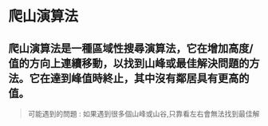 # 爬山演算法  
## 爬山演算法是一種區域性搜尋演算法，它在增加高度/值的方向上連續移動，以找到山峰或最佳解決問題的方法。它在達到峰值時終止，其中沒有鄰居具有更高的值。

>可能遇到的問題 : 如果遇到很多個山峰或山谷,只靠看左右會無法找到最佳解  

